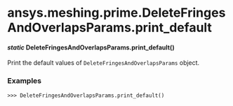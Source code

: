 # ansys.meshing.prime.DeleteFringesAndOverlapsParams.print_default

<a id="ansys.meshing.prime.DeleteFringesAndOverlapsParams.print_default"></a>

#### *static* DeleteFringesAndOverlapsParams.print_default()

Print the default values of `DeleteFringesAndOverlapsParams` object.

### Examples

```pycon
>>> DeleteFringesAndOverlapsParams.print_default()
```

<!-- !! processed by numpydoc !! -->
